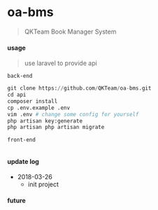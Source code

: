 # oa-bms
> QKTeam Book Manager System



#### usage

> use laravel to provide api

`back-end`

```python
git clone https://github.com/QKTeam/oa-bms.git
cd api
composer install
cp .env.example .env
vim .env # change some config for yourself
php artisan key:generate
php artisan php artisan migrate
```

`front-end`

```python

```


#### update log
* 2018-03-26
    * init project

#### future
